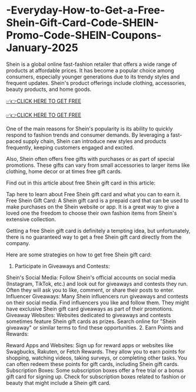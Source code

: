 # -Everyday-How-to-Get-a-Free-Shein-Gift-Card-Code-SHEIN-Promo-Code-SHEIN-Coupons-January-2025

Shein is a global online fast-fashion retailer that offers a wide range of products at affordable prices. It has become a popular choice among consumers, especially younger generations due to its trendy styles and frequent updates. Shein's product offerings include clothing, accessories, beauty products, and home goods.


[✅👉CLICK HERE TO GET FREE](https://shorter.me/nVzTR) 

[✅👉CLICK HERE TO GET FREE](https://shorter.me/nVzTR) 



One of the main reasons for Shein's popularity is its ability to quickly respond to fashion trends and consumer demands. By leveraging a fast-paced supply chain, Shein can introduce new styles and products frequently, keeping customers engaged and excited.

Also, Shein often offers free gifts with purchases or as part of special promotions. These gifts can vary from small accessories to larger items like clothing, home decor or at times free gift cards.

Find out in this article about free Shein gift card in this article:

Tap here to learn about Free Shein gift card and what you can to earn it.
Free Shein Gift Card:
A Shein gift card is a prepaid card that can be used to make purchases on the Shein website or app. It is a great way to give a loved one the freedom to choose their own fashion items from Shein's extensive collection.

Getting a free Shein gift card is definitely a tempting idea, but unfortunately, there is no guaranteed way to get a free Shein gift card directly from the company.

Here are some strategies on how to get free Shein gift card:

1. Participate in Giveaways and Contests:

Shein's Social Media: Follow Shein's official accounts on social media (Instagram, TikTok, etc.) and look out for giveaways and contests they run. Often they will ask you to like, comment, or share their posts to enter.
Influencer Giveaways: Many Shein influencers run giveaways and contests on their social media. Find influencers you like and follow them. They might have exclusive Shein gift card giveaways as part of their promotions.
Giveaway Websites: Websites dedicated to giveaways and contests sometimes feature Shein gift cards as prizes. Search online for "Shein giveaway" or similar terms to find these opportunities.
2. Earn Points and Rewards:

Reward Apps and Websites: Sign up for reward apps or websites like Swagbucks, Rakuten, or Fetch Rewards. They allow you to earn points for shopping, watching videos, taking surveys, or completing other tasks. You can often redeem these points for gift cards, including Shein gift cards.
Subscription Boxes: Some subscription boxes offer a free trial or a bonus gift card for signing up. Check for subscription boxes related to fashion or beauty that might include a Shein gift card.
